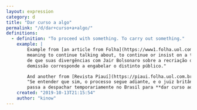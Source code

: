```yaml
---
layout: expression
category: d
title: "Dar curso a algo"
permalink: "/d/dar+curso+a+algo/"
definitions:
  - definition: "To proceed with something. To carry out something."
    example: |
        Example from [an article from Folha](https://www1.folha.uol.com.br/colunas/reinaldoazevedo/2019/09/a-luta-entre-bolsonaro-e-moro-derrubou-cintra-nao-a-cpmf.shtml),
        meaning to continue talking about, to continue or insist on a topic: "**Dar curso à conversa**
        de que suas divergências com Jair Bolsonaro sobre a recriação da CPMF estão na raiz da
        demissão corresponde a engabelar o distinto público."

        And another from [Revista Piauí](https://piaui.folha.uol.com.br/vitimas-de-mariana-cobram-r-25-bi-de-mineradora-bhp-na-inglaterra/):
        "Se entender que sim, o processo segue adiante, e o juiz britânic
        passa a despachar temporariamente no Brasil para **dar curso ao julgamento**."
    created: "2019-10-13T21:15:54"
    author: "kinow"
---
```

